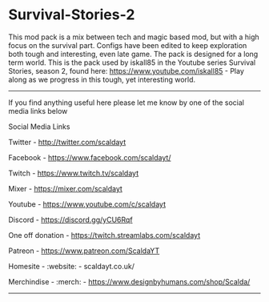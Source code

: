 # Survival-Stories-2
This mod pack is a mix between tech and magic based mod, but with a high focus on the survival part. Configs have been edited to keep exploration both tough and interesting, even late game. The pack is designed for a long term world.  This is the pack used by iskall85 in the Youtube series Survival Stories, season 2, found here: https://www.youtube.com/iskall85 - Play along as we progress in this tough, yet interesting world.



__________________________________________________________________________________________

If you find anything useful here please let me know by one of the social media links below 

Social Media Links

Twitter - http://twitter.com/scaldayt

Facebook - https://www.facebook.com/scaldayt/

Twitch - https://www.twitch.tv/scaldayt

Mixer - https://mixer.com/scaldayt

Youtube - https://www.youtube.com/c/scaldayt

Discord - https://discord.gg/yCU6Rqf

One off donation - https://twitch.streamlabs.com/scaldayt

Patreon - https://www.patreon.com/ScaldaYT

Homesite - :website: - scaldayt.co.uk/

Merchindise - :merch: - https://www.designbyhumans.com/shop/Scalda/

__________________________________________________________________________________________

